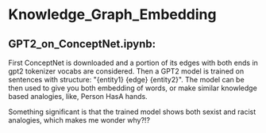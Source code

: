 # Knowledge_Graph_Embedding


## GPT2_on_ConceptNet.ipynb:
First ConceptNet is downloaded and a portion of its edges with both ends in gpt2 tokenizer vocabs are considered. Then a GPT2 model is trained on sentences with structure: "{entity1} {edge} {entity2}".
The model can be then used to give you both embedding of words, or make similar knowledge based analogies, like, Person HasA hands.

Something significant is that the trained model shows both sexist and racist analogies, which makes me wonder why?!?
